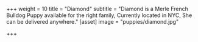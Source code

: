 +++
weight = 10
title = "Diamond"
subtitle = "Diamond is a Merle French Bulldog Puppy available for the right family, Currently located in NYC, She can be delivered anywhere."
[asset]
    image = "puppies/diamond.jpg"

+++
